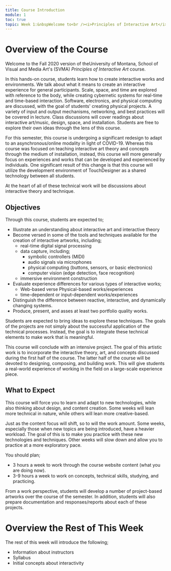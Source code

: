 ```yaml
---
title: Course Introduction
module: 1
toc: true
topic: Week 1:&nbspWelcome to<br /><i>Principles of Interactive Art</i><br />(MART 340)
---
```




# Overview of the Course

Welcome to the Fall 2020 version of theUniversity of Montana, School of Visual and Media Art's (SVMA) _Principles of Interactive Art_ course.

In this hands-on course, students learn how to create interactive works and environments. We talk about what it means to create an interactive experience for general participants. Scale, space, and time are explored with reference to the body, while creating cybernetic systems for real-time and time-based interaction. Software, electronics, and physical computing are discussed, with the goal of students' creating physical projects. A variety of input and output mechanisms, networking, and best practices will be covered in lecture. Class discussions will cover readings about interactive art/music, design, space, and installation. Students are free to explore their own ideas through the lens of this course.

<!-- Fall 2020 Statement of Change -->

For this semester, this course is undergoing a significant redesign to adapt to an asynchronous/online modality in light of COVID-19. Whereas this course was focused on teaching interactive art theory and concepts through the medium of installation, instead, this course will more generally focus on experiences and works that can be developed and experienced by individuals. One significant result of this change is that this course will utilize the development environment of TouchDesigner as a shared technology between all students.

At the heart of all of these technical work will be discussions about interactive theory and technique.


## Objectives

Through this course, students are expected to;

- Illustrate an understanding about interactive art and interactive theory
- Become versed in some of the tools and techniques available for the creation of interactive artworks, including;
    - real-time digital signal processing
    - data capture, including;
        - symbolic controllers (MIDI)
        - audio signals via microphones
        - physical computing (buttons, sensors, or basic electronics)
        - computer vision (edge detection, face recognition)
    - immersive environment construction
- Evaluate experience differences for various types of interactive works;
    - Web-based verse Physical-based works/experiences
    - time-dependent or input-dependent works/experiences
- Distinguish the difference between reactive, interactive, and dynamically changing systems.
- Produce, present, and asses at least two portfolio quality works.

Students are expected to bring ideas to explore these techniques. The goals of the projects are not simply about the successful application of the technical processes. Instead, the goal is to integrate these technical elements to make work that is meaningful.

This course will conclude with an intensive project. The goal of this artistic work is to incorporate the interactive theory, art, and concepts discussed during the first half of the course. The latter half of the course will be devoted to designing, composing, and building work. This will give students a real-world experience of working in the field on a large-scale experience piece.


## What to Expect

This course will force you to learn and adapt to new technologies, while also thinking about design, and content creation. Some weeks will lean more technical in nature, while others will lean more creative-based.

Just as the content focus will shift, so to will the work amount. Some weeks, especially those when new topics are being introduced, have a heavier workload. The goal of this is to make you practice with these new technologies and techniques. Other weeks will slow down and allow you to practice at a more exploratory pace.

You should plan;

- 3 hours a week to work through the course website content (what you are doing now).
- 3-9 hours a week to work on concepts, technical skills, studying, and practicing.

From a work perspective, students will develop a number of project-based artworks over the course of the semester. In addition, students will also prepare documentation and responses/reports about each of these projects.



# Overview the Rest of This Week

The rest of this week will introduce the following;

- Information about instructors
- Syllabus
- Initial concepts about interactivity
